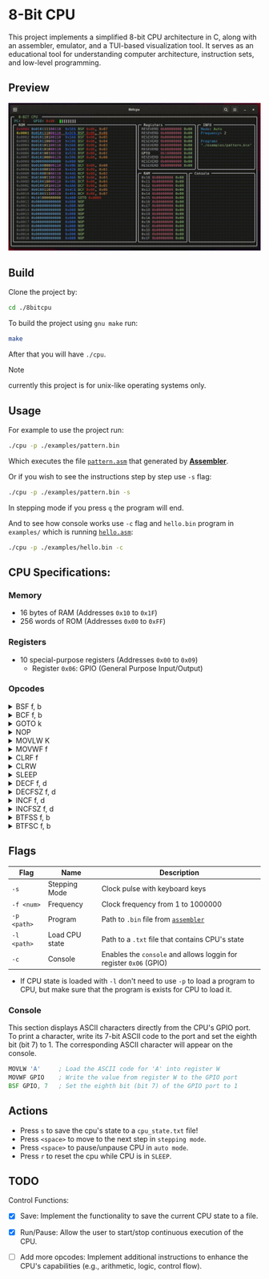 # 8-Bit CPU
This project implements a simplified 8-bit CPU architecture in C, along with an assembler, emulator, and a TUI-based visualization tool. It serves as an educational tool for understanding computer architecture, instruction sets, and low-level programming.

## Preview
![8bitcpu](./assets/clip.gif)


## Build
Clone the project by:
```bash
cd ./8bitcpu
```

To build the project using `gnu make` run:
```bash
make
```
After that you will have `./cpu`.

> [!NOTE]
> currently this project is for unix-like operating systems only.


## Usage
For example to use the project run:
```bash
./cpu -p ./examples/pattern.bin
```

Which executes the file [`pattern.asm`](https://github.com/Empitrix/assembler/blob/master/examples/pattern.asm) that generated by [**Assembler**](https://github.com/Empitrix/assembler).

Or if you wish to see the instructions step by step use `-s` flag:
```bash
./cpu -p ./examples/pattern.bin -s
```
In stepping mode if you press `q` the program will end.

And to see how console works use `-c` flag and `hello.bin` program in `examples/` which is running [`hello.asm`](https://github.com/Empitrix/assembler/blob/master/examples/hello.asm):
```bash
./cpu -p ./examples/hello.bin -c
```



## CPU Specifications:
### Memory
- 16 bytes of RAM (Addresses `0x10` to `0x1F`)
- 256 words of ROM (Addresses `0x00` to `0xFF`)

### Registers
- 10 special-purpose registers (Addresses `0x00` to `0x09`)
  - Register `0x06`: GPIO (General Purpose Input/Output)

### Opcodes
<!-- BSF -->
<details>
  <summary>BSF f, b</summary>
  <table>
    <tr>
      <td><strong>Description</strong></td>
      <td>Set bit (<code>b</code>) at address (<code>f</code>) to 1</td>
    </tr>
    <tr>
      <td><strong>Encoding</strong></td>
      <td><code>0101 bbbf ffff</code></td>
    </tr>
    <tr>
      <td><strong>Example</strong></td>
      <td><code>BSF GPIO, 0</code></td>
    </tr>
  </table>
</details>

<!-- BCF -->
<details>
  <summary>BCF f, b</summary>
  <table>
    <tr>
      <td><strong>Description</strong></td>
      <td>Set bit (<code>b</code>) at address (<code>f</code>) to 0</td>
    </tr>
    <tr>
      <td><strong>Encoding</strong></td>
      <td><code>0100 bbbf ffff</code></td>
    </tr>
    <tr>
      <td><strong>Example</strong></td>
      <td><code>BCF GPIO, 0</code></td>
    </tr>
  </table>
</details>

<!-- GOTO -->
<details>
  <summary>GOTO k</summary>
  <table>
    <tr>
      <td><strong>Description</strong></td>
      <td>Goto given lable</td>
    </tr>
    <tr>
      <td><strong>Encoding</strong></td>
      <td><code>101k kkkk kkkk</code></td>
    </tr>
    <tr>
      <td><strong>Example</strong></td>
      <td><code>GOTO start</code></td>
    </tr>
  </table>
</details>


<!-- NOP -->
<details>
  <summary>NOP</summary>
  <table>
    <tr>
      <td><strong>Description</strong></td>
      <td>No operation</td>
    </tr>
    <tr>
      <td><strong>Encoding</strong></td>
      <td><code>0000 0000 0000</code></td>
    </tr>
    <tr>
      <td><strong>Example</strong></td>
      <td><code>NOP</code></td>
    </tr>
  </table>
</details>

<!-- MOVLW -->
<details>
  <summary>MOVLW K</summary>
  <table>
    <tr>
      <td><strong>Description</strong></td>
      <td>Loads a literal (immediate) value into the <code>W</code> register.</td>
    </tr>
    <tr>
      <td><strong>Encoding</strong></td>
      <td><code>1100 KKKK KKKK</code> (where <code>KKKKKKKK</code> is the 8-bit literal value)</td>
    </tr>
    <tr>
      <td><strong>Example</strong></td>
      <td><code>MOVLW 03H</code></td>
    </tr>
  </table>
</details>

<!-- MOVWF -->
<details>
  <summary>MOVWF f</summary>
  <table>
    <tr>
      <td><strong>Description</strong></td>
      <td>Moves the contents of the <code>W</code> register to a specified register or memory location.</td>
    </tr>
    <tr>
      <td><strong>Encoding</strong></td>
      <td><code>0000 001F FFFF</code> (where <code>FFFFF</code> is the 5-bit address)</td>
    </tr>
    <tr>
      <td><strong>Example</strong></td>
      <td><code>MOVWF 06H</code></td>
    </tr>
  </table>
</details>

<!-- CLRF -->
<details>
  <summary>CLRF f</summary>
  <table>
    <tr>
      <td><strong>Description</strong></td>
      <td>Clears (sets to 0) a specified register or memory location.</td>
    </tr>
    <tr>
      <td><strong>Encoding</strong></td>
      <td><code>0000 011F FFFF</code></td>
    </tr>
    <tr>
      <td><strong>Example</strong></td>
      <td><code>CLRF 06H</code></td>
    </tr>
  </table>
</details>

<!-- CLRW -->
<details>
  <summary>CLRW</summary>
  <table>
    <tr>
      <td><strong>Description</strong></td>
      <td>Clears the <code>W</code> register.</td>
    </tr>
    <tr>
      <td><strong>Encoding</strong></td>
      <td><code>0000 0100 0000</code></td>
    </tr>
    <tr>
      <td><strong>Example</strong></td>
      <td><code>CLRW</code></td>
    </tr>
  </table>
</details>

<!-- SLEEP -->
<details>
  <summary>SLEEP</summary>
  <table>
    <tr>
      <td><strong>Description</strong></td>
      <td>Puts the CPU into a standby mode.</td>
    </tr>
    <tr>
      <td><strong>Encoding</strong></td>
      <td><code>0000 0000 0011</code></td>
    </tr>
    <tr>
      <td><strong>Example</strong></td>
      <td><code>SLEEP</code></td>
    </tr>
  </table>
</details>

<!-- DECF -->
<details>
  <summary>DECF f, d</summary>
  <table>
    <tr>
      <td><strong>Description</strong></td>
      <td>Decrement register <code>f</code> and store the result back in <code>f</code> only if (<code>d</code>) destination is <code>1</code> otherwise store the resutl into register <code>W</code>.</td>
    </tr>
    <tr>
      <td><strong>Encoding</strong></td>
      <td><code>0000 11dF FFFF</code></td>
    </tr>
    <tr>
      <td><strong>Example</strong></td>
      <td><code>DECF 0x01, 1</code></td>
    </tr>
  </table>
</details>

<!-- DECFSZ -->
<details>
  <summary>DECFSZ f, d</summary>
  <table>
    <tr>
      <td><strong>Description</strong></td>
      <td>Decrement the contents of register f. If <code>d</code> is <code>0</code>, place the result in the <code>W</code> register. If <code>d</code> is <code>1</code>, place the result back in register <code>f</code>. If the result is <code>0</code>, skip the next instruction (which is already fetched) and execute a <code>NOP</code> instead.</td>
    </tr>
    <tr>
      <td><strong>Encoding</strong></td>
      <td><code>0010 11dF FFFF</code></td>
    </tr>
    <tr>
      <td><strong>Example</strong></td>
      <td><code>DECFSZ 0x02, 1</code></td>
    </tr>
  </table>
</details>

<!-- INCF -->
<details>
  <summary>INCF f, d</summary>
  <table>
    <tr>
      <td><strong>Description</strong></td>
      <td>Increment the contents of register <code>f</code>. If <code>d</code> is <code>0</code>, store the result in the <code>W</code> register. If <code>d</code> is <code>1</code>, store the result back in register <code>f</code>.</td>
    </tr>
    <tr>
      <td><strong>Encoding</strong></td>
      <td><code>0010 10dF FFFF</code></td>
    </tr>
    <tr>
      <td><strong>Example</strong></td>
      <td><code>INCF 0x03, 1</code></td>
    </tr>
  </table>
</details>

<!-- INCFSZ -->
<details>
  <summary>INCFSZ f, d</summary>
  <table>
    <tr>
      <td><strong>Description</strong></td>
      <td>Increment the contents of register f. If <code>d</code> is <code>0</code>, place the result in the <code>W</code> register. If <code>d</code> is <code>1</code>, place the result back in register <code>f</code>. If the result is <code>0</code>, skip the next instruction and execute a <code>NOP</code> instead.</td>
    </tr>
    <tr>
      <td><strong>Encoding</strong></td>
      <td><code>0011 11dF FFFF</code></td>
    </tr>
    <tr>
      <td><strong>Example</strong></td>
      <td><code>INCFSZ 0x04, 1</code></td>
    </tr>
  </table>
</details>

<!-- BTFSS -->
<details>
  <summary>BTFSS f, b</summary>
  <table>
    <tr>
      <td><strong>Description</strong></td>
      <td>Test the bit <code>b</code> in register <code>f</code>. If bit b is <code>1</code>, skip the next instruction (which is already fetched) and execute a <code>NOP</code> instead.</td>
    </tr>
    <tr>
      <td><strong>Encoding</strong></td>
      <td><code>0110 bbbF FFFF</code></td>
    </tr>
    <tr>
      <td><strong>Example</strong></td>
      <td><code>BTFSC 0x06, 2</code></td>
    </tr>
  </table>
</details>

<!-- BTFSC -->
<details>
  <summary>BTFSC f, b</summary>
  <table>
    <tr>
      <td><strong>Description</strong></td>
      <td>Test the bit <code>b</code> in register <code>f</code>. If bit b is <code>0</code>, skip the next instruction (which is already fetched) and execute a <code>NOP</code> instead.</td>
    </tr>
    <tr>
      <td><strong>Encoding</strong></td>
      <td><code>0111 bbbF FFFF</code></td>
    </tr>
    <tr>
      <td><strong>Example</strong></td>
      <td><code>BTFSC 0x06, 2</code></td>
    </tr>
  </table>
</details>


## Flags
| Flag        | Name           | Description                                                                   |
|-------------|----------------|-------------------------------------------------------------------------------|
| `-s`        | Stepping Mode  | Clock pulse with keyboard keys                                                |
| `-f <num>`  | Frequency      | Clock frequency from 1 to 1000000                                             |
| `-p <path>` | Program        | Path to `.bin` file from [`assembler`](https://github.com/empitrix/assembler) |
| `-l <path>` | Load CPU state | Path to a `.txt` file that contains CPU's state                               |
| `-c`        | Console        | Enables the `console` and allows loggin for register `0x06` (GPIO)            |

- If CPU state is loaded with `-l` don't need to use `-p` to load a program to CPU, but make sure that the program is exists for CPU to load it.

### Console
This section displays ASCII characters directly from the CPU's GPIO port. To print a character, write its 7-bit ASCII code to the port and set the eighth bit (bit 7) to 1. The corresponding ASCII character will appear on the console.

```asm
MOVLW 'A'     ; Load the ASCII code for 'A' into register W
MOVWF GPIO    ; Write the value from register W to the GPIO port
BSF GPIO, 7   ; Set the eighth bit (bit 7) of the GPIO port to 1
```


## Actions
- Press `s` to save the cpu's state to a `cpu_state.txt` file!
- Press `<space>` to move to the next step in `stepping mode`.
- Press `<space>` to pause/unpause CPU in `auto mode`.
- Press `r` to reset the cpu while CPU is in `SLEEP`.


## TODO
Control Functions:
- [x] Save: Implement the functionality to save the current CPU state to a file.
- [x] Run/Pause: Allow the user to start/stop continuous execution of the CPU.
- [ ] Add more opcodes: Implement additional instructions to enhance the CPU's capabilities (e.g., arithmetic, logic, control flow).

